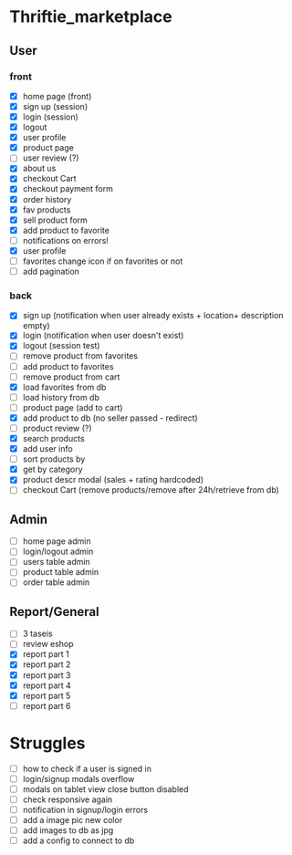# Thriftie_marketplace

## User
### front
- [x] home page (front)
- [x] sign up (session)
- [x] login (session)
- [x] logout
- [x] user profile
- [x] product page
- [ ] user review (?)
- [x] about us
- [x] checkout Cart
- [x] checkout payment form
- [x] order history
- [x] fav products
- [x] sell product form
- [x] add product to favorite
- [ ] notifications on errors!
- [x] user profile
- [ ] favorites change icon if on favorites or not
- [ ] add pagination
### back
- [x] sign up (notification when user already exists + location+ description empty)
- [x] login (notification when user doesn't exist)
- [x] logout (session test)
- [ ] remove product from favorites
- [ ] add product to favorites
- [ ] remove product from cart
- [x] load favorites from db
- [ ] load history from db
- [ ] product page (add to cart)
- [x] add product to db (no seller passed - redirect)
- [ ] product review (?)
- [x] search products
- [x] add user info
- [ ] sort products by
- [x] get by category
- [x] product descr modal (sales + rating hardcoded)
- [ ] checkout Cart (remove products/remove after 24h/retrieve from db)

## Admin
- [ ] home page admin
- [ ] login/logout admin
- [ ] users table admin
- [ ] product table admin
- [ ] order table admin

## Report/General
- [ ] 3 taseis
- [ ] review eshop
- [x] report part 1
- [x] report part 2
- [x] report part 3
- [x] report part 4
- [x] report part 5
- [ ] report part 6

# Struggles
- [ ] how to check if a user is signed in
- [ ] login/signup modals overflow
- [ ] modals on tablet view close button disabled
- [ ] check responsive again
- [ ] notification in signup/login errors
- [ ] add a image pic new color
- [ ] add images to db as jpg
- [ ] add a config to connect to db
